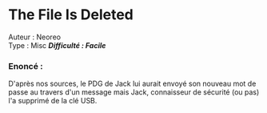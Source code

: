 # The File Is Deleted

Auteur : Neoreo  
Type : Misc
***Difficulté : Facile***

### Enoncé : 

D'après nos sources, le PDG de Jack lui aurait envoyé son nouveau mot de passe au travers d'un message mais Jack, connaisseur de sécurité (ou pas) l'a supprimé de la clé USB.